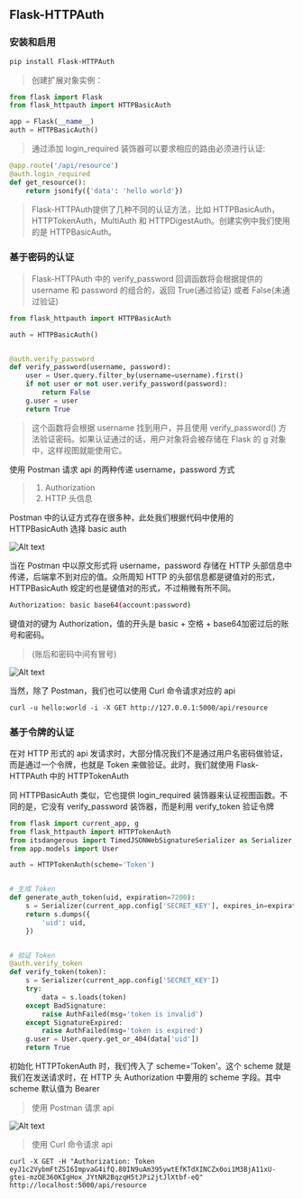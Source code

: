 ## Flask-HTTPAuth

### 安装和启用
```bash
pip install Flask-HTTPAuth
```
> 创建扩展对象实例：
```python
from flask import Flask
from flask_httpauth import HTTPBasicAuth

app = Flask(__name__)
auth = HTTPBasicAuth()
```

> 通过添加 login_required 装饰器可以要求相应的路由必须进行认证:
```python
@app.route('/api/resource')
@auth.login_required
def get_resource():
    return jsonify({'data': 'hello world'})
```
> Flask-HTTPAuth提供了几种不同的认证方法，比如 HTTPBasicAuth，HTTPTokenAuth，MultiAuth 和 HTTPDigestAuth。创建实例中我们使用的是 HTTPBasicAuth。

### 基于密码的认证

> Flask-HTTPAuth 中的 verify_password 回调函数将会根据提供的 username 和 password 的组合的，返回 True(通过验证) 或者 False(未通过验证)
```python
from flask_httpauth import HTTPBasicAuth

auth = HTTPBasicAuth()


@auth.verify_password
def verify_password(username, password):
    user = User.query.filter_by(username=username).first()
    if not user or not user.verify_password(password):
        return False
    g.user = user
    return True
```
> 这个函数将会根据 username 找到用户，并且使用 verify_password() 方法验证密码。如果认证通过的话，用户对象将会被存储在 Flask 的 g 对象中，这样视图就能使用它。

使用 Postman 请求 api 的两种传递 username，password 方式

> 1. Authorization
> 2. HTTP 头信息

Postman 中的认证方式存在很多种，此处我们根据代码中使用的 HTTPBasicAuth 选择 basic auth

![Alt text](auth.png)

当在 Postman 中以原文形式将 username，password 存储在 HTTP 头部信息中传递，后端拿不到对应的值。众所周知 HTTP 的头部信息都是键值对的形式，HTTPBasicAuth 规定的也是键值对的形式，不过稍微有所不同。
```bash
Authorization: basic base64(account:password)
```
键值对的键为 Authorization，值的开头是 basic + 空格 + base64加密过后的账号和密码。
> (账后和密码中间有冒号)

![Alt text](postman.png)

当然，除了 Postman，我们也可以使用 Curl 命令请求对应的 api
```shell
curl -u hello:world -i -X GET http://127.0.0.1:5000/api/resource
```

### 基于令牌的认证
在对 HTTP 形式的 api 发请求时，大部分情况我们不是通过用户名密码做验证，而是通过一个令牌，也就是 Token 来做验证。此时，我们就使用 Flask-HTTPAuth 中的 HTTPTokenAuth

同 HTTPBasicAuth 类似，它也提供 login_required 装饰器来认证视图函数。不同的是，它没有 verify_password 装饰器，而是利用 verify_token 验证令牌

```python
from flask import current_app, g
from flask_httpauth import HTTPTokenAuth
from itsdangerous import TimedJSONWebSignatureSerializer as Serializer, BadSignature, SignatureExpired
from app.models import User

auth = HTTPTokenAuth(scheme='Token')


# 生成 Token
def generate_auth_token(uid, expiration=7200):
    s = Serializer(current_app.config['SECRET_KEY'], expires_in=expiration)
    return s.dumps({
        'uid': uid,
    })


# 验证 Token
@auth.verify_token
def verify_token(token):
    s = Serializer(current_app.config['SECRET_KEY'])
    try:
        data = s.loads(token)
    except BadSignature:
        raise AuthFailed(msg='token is invalid')
    except SignatureExpired:
        raise AuthFailed(msg='token is expired')
    g.user = User.query.get_or_404(data['uid'])
    return True
```
初始化 HTTPTokenAuth 时，我们传入了 scheme=’Token'。这个 scheme 就是我们在发送请求时，在 HTTP 头 Authorization 中要用的 scheme 字段。其中 scheme 默认值为 Bearer

> 使用 Postman 请求 api

![Alt text](token_auth.png)

> 使用 Curl 命令请求 api
```shell
curl -X GET -H "Authorization: Token eyJ1c2VybmFtZSI6ImpvaG4ifQ.80IN9uAm395ywtEfKTdXINCZx0oi1M3BjA11xU-gtei-mzOE360KIgHox_JYtNR2BqzqH5tJPi2jtJlXtbf-eQ" http://localhost:5000/api/resource
```
